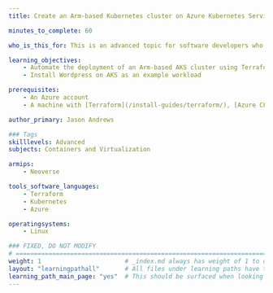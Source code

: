 ```yaml
---
title: Create an Arm-based Kubernetes cluster on Azure Kubernetes Service 

minutes_to_complete: 60   

who_is_this_for: This is an advanced topic for software developers who want to deploy an Arm-based Kubernetes cluster using Azure Kubernetes Service (AKS).

learning_objectives: 
    - Automate the deployment of an Arm-based AKS cluster using Terraform
    - Install Wordpress on AKS as an example workload

prerequisites:
    - An Azure account
    - A machine with [Terraform](/install-guides/terraform/), [Azure CLI](/install-guides/azure-cli), and [Kubectl](/install-guides/kubectl/) installed

author_primary: Jason Andrews

### Tags
skilllevels: Advanced
subjects: Containers and Virtualization

armips:
    - Neoverse

tools_software_languages:
    - Terraform
    - Kubernetes
    - Azure

operatingsystems:
    - Linux

### FIXED, DO NOT MODIFY
# ================================================================================
weight: 1                       # _index.md always has weight of 1 to order correctly
layout: "learningpathall"       # All files under learning paths have this same wrapper
learning_path_main_page: "yes"  # This should be surfaced when looking for related content. Only set for _index.md of learning path content.
---
```

